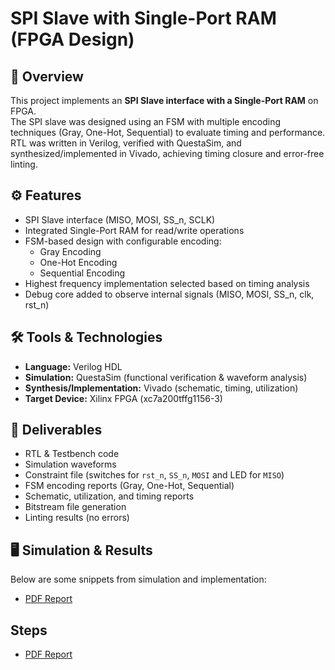 # SPI Slave with Single-Port RAM (FPGA Design)

## 📖 Overview
This project implements an **SPI Slave interface with a Single-Port RAM** on FPGA.  
The SPI slave was designed using an FSM with multiple encoding techniques (Gray, One-Hot, Sequential) to evaluate timing and performance.  
RTL was written in Verilog, verified with QuestaSim, and synthesized/implemented in Vivado, achieving timing closure and error-free linting.

## ⚙️ Features
- SPI Slave interface (MISO, MOSI, SS_n, SCLK)
- Integrated Single-Port RAM for read/write operations
- FSM-based design with configurable encoding:
  - Gray Encoding  
  - One-Hot Encoding  
  - Sequential Encoding  
- Highest frequency implementation selected based on timing analysis
- Debug core added to observe internal signals (MISO, MOSI, SS_n, clk, rst_n)

## 🛠️ Tools & Technologies
- **Language:** Verilog HDL  
- **Simulation:** QuestaSim (functional verification & waveform analysis)  
- **Synthesis/Implementation:** Vivado (schematic, timing, utilization)  
- **Target Device:** Xilinx FPGA (xc7a200tffg1156-3)  

## 🚀 Deliverables
- RTL & Testbench code  
- Simulation waveforms  
- Constraint file (switches for `rst_n`, `SS_n`, `MOSI` and LED for `MISO`)  
- FSM encoding reports (Gray, One-Hot, Sequential)  
- Schematic, utilization, and timing reports  
- Bitstream file generation  
- Linting results (no errors)  
 

## 🖥️ Simulation & Results
Below are some snippets from simulation and implementation:  
- [PDF Report](https://github.com/Khaled15102002/SPI/blob/main/SPI%20Slave%20With%20single%20Port%20RAM.pdf) 

## Steps 
- [PDF Report](https://github.com/Khaled15102002/SPI/blob/main/SPI.pdf) 

